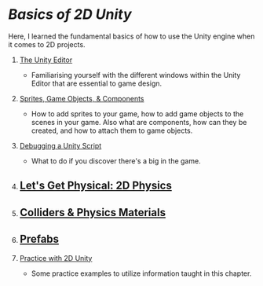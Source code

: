 # ***Basics of 2D Unity***
Here, I learned the fundamental basics of how to use the Unity engine when it comes to 2D projects.

1. [The Unity Editor](UnityEditor/notes.md)
    - Familiarising yourself with the different windows within the Unity Editor that are essential to game design.

2. [Sprites, Game Objects, & Components](SpritesGamObjComp/notes.md)
    - How to add sprites to your game, how to add game objects to the scenes in your game. Also what are components, how can they be created, and how to attach them to game objects.

3. [Debugging a Unity Script](DebugScript/notes.md)
    - What to do if you discover there's a big in the game.

4. [Let's Get Physical: 2D Physics](PhysicsOf2D/notes.md)
    - 

5. [Colliders & Physics Materials](CollidersPhys/notes.md)
    - 

6. [Prefabs](Prefabs/notes.md)
    - 

7. [Practice with 2D Unity](Exercises/notes.md)
    - Some practice examples to utilize information taught in this chapter.